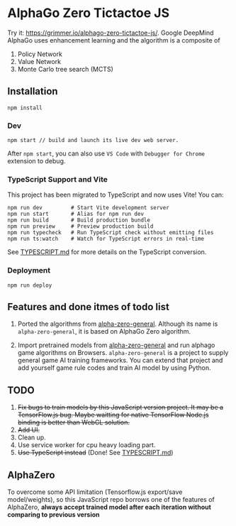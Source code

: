 # AlphaGo Zero Tictactoe JS

Try it: https://grimmer.io/alphago-zero-tictactoe-js/. Google DeepMind AlphaGo uses enhancement learning and the algorithm is a composite of 

1. Policy Network
2. Value Network
3. Monte Carlo tree search (MCTS)

## Installation

```
npm install
```

### Dev

```
npm start // build and launch its live dev web server.
```

After `npm start`, you can also use `VS Code` with `Debugger for Chrome` extension to debug.

### TypeScript Support and Vite

This project has been migrated to TypeScript and now uses Vite! You can:

```
npm run dev         # Start Vite development server
npm run start       # Alias for npm run dev
npm run build       # Build production bundle
npm run preview     # Preview production build
npm run typecheck   # Run TypeScript check without emitting files
npm run ts:watch    # Watch for TypeScript errors in real-time
```

See [TYPESCRIPT.md](TYPESCRIPT.md) for more details on the TypeScript conversion.


### Deployment 

```
npm run deploy
```

## Features and done itmes of todo list

1. Ported the algorithms from [alpha-zero-general](https://github.com/suragnair/alpha-zero-general). Although its name is `alpha-zero-general`, it is based on AlphaGo Zero algorithm. 

2. Import pretrained models from [alpha-zero-general](https://github.com/suragnair/alpha-zero-general) and run alphago game algorithms on Browsers.
`alpha-zero-general` is a project to supply general game AI training frameworks. You can extend that project and add yourself game rule codes and train AI model
by using Python.

## TODO

1. ~~Fix bugs to train models by this JavaScript version project. It may be a TensorFlow.js bug. Maybe waitting for native TensorFlow Node.js binding is better than WebGL solution.~~
2. ~~Add UI.~~
3. Clean up.
4. Use service worker for cpu heavy loading part.
5. ~~Use TypeScript instead~~ (Done! See [TYPESCRIPT.md](TYPESCRIPT.md))

## AlphaZero

To overcome some API limitation (Tensorflow.js export/save model/weights), so this JavaScript repo borrows one of the features of AlphaZero, **always accept trained model after each iteration without comparing to previous version**

